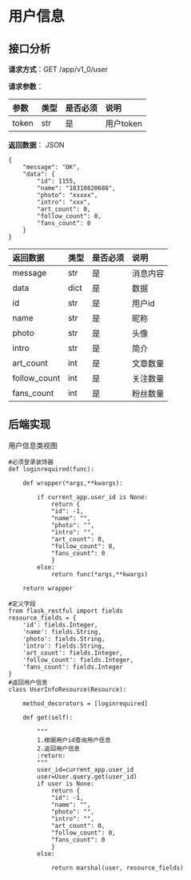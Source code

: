 # 用户信息

## 接口分析

**请求方式**：GET /app/v1\_0/user

**请求参数**：

| 参数 | 类型 | 是否必须 | 说明 |
| :--- | :--- | :--- | :--- |
| token | str | 是 | 用户token |

**返回数据**： JSON

```
{
    "message": "OK",
    "data": {
        "id": 1155,
        "name": "18310820688",
        "photo": "xxxxx",
        "intro": "xxx",
        "art_count": 0,
        "follow_count": 0,
        "fans_count": 0
    }
}
```

| 返回数据 | 类型 | 是否必须 | 说明 |
| :--- | :--- | :--- | :--- |
| message | str | 是 | 消息内容 |
| data | dict | 是 | 数据 |
| id | str | 是 | 用户id |
| name | str | 是 | 昵称 |
| photo | str | 是 | 头像 |
| intro | str | 是 | 简介 |
| art\_count | int | 是 | 文章数量 |
| follow\_count | int | 是 | 关注数量 |
| fans\_count | int | 是 | 粉丝数量 |

## 后端实现



用户信息类视图

```
#必须登录装饰器
def loginrequired(func):

    def wrapper(*args,**kwargs):

        if current_app.user_id is None:
            return {
            "id": -1,
            "name": "",
            "photo": "",
            "intro": "",
            "art_count": 0,
            "follow_count": 0,
            "fans_count": 0
            }
        else:
            return func(*args,**kwargs)

    return wrapper

#定义字段
from flask_restful import fields
resource_fields = {
    'id': fields.Integer,
    'name': fields.String,
    'photo': fields.String,
    'intro': fields.String,
    'art_count': fields.Integer,
    'follow_count': fields.Integer,
    'fans_count': fields.Integer
}
#返回用户信息
class UserInfoResource(Resource):

    method_decorators = [loginrequired]

    def get(self):

        """
        1.根据用户id查询用户信息
        2.返回用户信息
        :return:
        """
        user_id=current_app.user_id
        user=User.query.get(user_id)
        if user is None:
            return {
            "id": -1,
            "name": "",
            "photo": "",
            "intro": "",
            "art_count": 0,
            "follow_count": 0,
            "fans_count": 0
            }
        else:

            return marshal(user, resource_fields)
```



